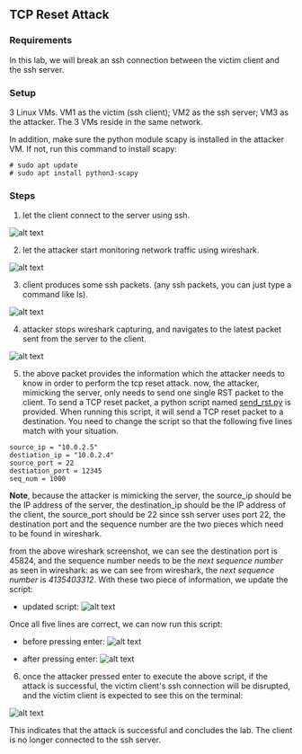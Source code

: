 ## TCP Reset Attack

### Requirements 

In this lab, we will break an ssh connection between the victim client and the ssh server.

### Setup

3 Linux VMs. VM1 as the victim (ssh client); VM2 as the ssh server; VM3 as the attacker. The 3 VMs reside in the same network.

In addition, make sure the python module scapy is installed in the attacker VM. If not, run this command to install scapy:

```console
# sudo apt update
# sudo apt install python3-scapy
```

### Steps

1. let the client connect to the server using ssh.

![alt text](lab-tcp-reset-ssh.png "Lab tcp reset ssh")

2. let the attacker start monitoring network traffic using wireshark.

![alt text](lab-tcp-reset-capture.png "Lab tcp reset capture")

3. client produces some ssh packets. (any ssh packets, you can just type a command like ls).

![alt text](lab-tcp-reset-ls.png "Lab tcp reset ls command")

4. attacker stops wireshark capturing, and navigates to the latest packet sent from the server to the client.

![alt text](lab-tcp-reset-latest-tcp.png "Lab tcp reset latest tcp")

5. the above packet provides the information which the attacker needs to know in order to perform the tcp reset attack. now, the attacker, mimicking the server, only needs to send one single RST packet to the client. To send a TCP reset packet, a python script named [send_rst.py](send_rst.py) is provided. When running this script, it will send a TCP reset packet to a destination. You need to change the script so that the following five lines match with your situation.

```console
source_ip = "10.0.2.5"
destiation_ip = "10.0.2.4"
source_port = 22
destiation_port = 12345
seq_num = 1000
```

**Note**, because the attacker is mimicking the server, the source_ip should be the IP address of the server, the destination_ip should be the IP address of the client, the source_port should be 22 since ssh server uses port 22, the destination port and the sequence number are the two pieces which need to be found in wireshark.

from the above wireshark screenshot, we can see the destination port is 45824, and the sequence number needs to be the *next sequence number* as seen in wireshark: as we can see from wireshark, the *next sequence number* is *4135403312*. With these two piece of information, we update the script:

- updated script:
![alt text](lab-tcp-reset-attack-fill-in-information.png "Lab tcp reset attack fill in the information")

Once all five lines are correct, we can now run this script:

- before pressing enter:
![alt text](lab-tcp-reset-attack-before-enter.png "Lab tcp reset attack before enter command")

- after pressing enter:
![alt text](lab-tcp-reset-attack-after-enter.png "Lab tcp reset attack after enter command")

6. once the attacker pressed enter to execute the above script, if the attack is successful, the victim client's ssh connection will be disrupted, and the victim client is expected to see this on the terminal:

![alt text](lab-tcp-reset-broken-pipe.png "Lab tcp reset attack successful")

This indicates that the attack is successful and concludes the lab. The client is no longer connected to the ssh server.

